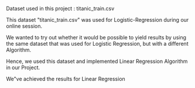 Dataset used in this project : titanic_train.csv

This dataset "titanic_train.csv" was used for Logistic-Regression during our online session.

We wanted to try out whether it would be possible to yield results by using the same dataset that was used for Logistic Regression, but with a different Algorithm.

Hence, we used this dataset and implemented Linear Regression Algorithm in our Project.

We"ve achieved the results for Linear Regression
